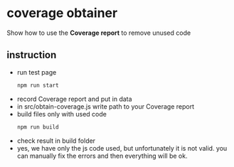 # coverage obtainer

Show how to use the **Coverage report** to remove unused code

## instruction
- run test page
  ```sh
  npm run start
  ```
- record Coverage report and put in data
- in src/obtain-coverage.js write path to your Coverage report
- build files only with used code
  ```sh
  npm run build
  ```
- check result in build folder
- yes, we have only the js code used, but unfortunately it is not valid. you can manually fix the errors and then everything will be ok.

